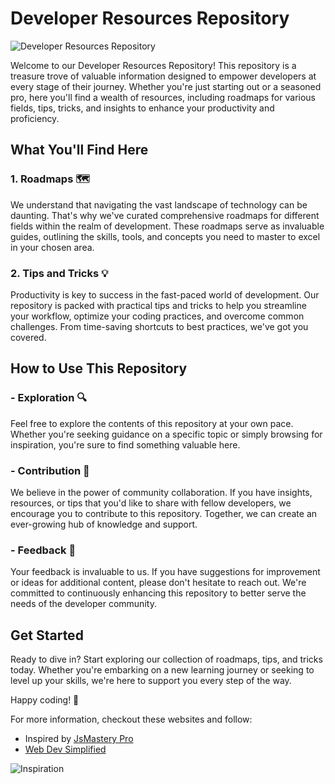 # Developer Resources Repository

![Developer Resources Repository](https://example.com/repository_image.png)

Welcome to our Developer Resources Repository! This repository is a treasure trove of valuable information designed to empower developers at every stage of their journey. Whether you're just starting out or a seasoned pro, here you'll find a wealth of resources, including roadmaps for various fields, tips, tricks, and insights to enhance your productivity and proficiency.

## What You'll Find Here

### 1. Roadmaps 🗺️
We understand that navigating the vast landscape of technology can be daunting. That's why we've curated comprehensive roadmaps for different fields within the realm of development. These roadmaps serve as invaluable guides, outlining the skills, tools, and concepts you need to master to excel in your chosen area.

### 2. Tips and Tricks 💡
Productivity is key to success in the fast-paced world of development. Our repository is packed with practical tips and tricks to help you streamline your workflow, optimize your coding practices, and overcome common challenges. From time-saving shortcuts to best practices, we've got you covered.

## How to Use This Repository

### - Exploration 🔍
Feel free to explore the contents of this repository at your own pace. Whether you're seeking guidance on a specific topic or simply browsing for inspiration, you're sure to find something valuable here.

### - Contribution 🤝
We believe in the power of community collaboration. If you have insights, resources, or tips that you'd like to share with fellow developers, we encourage you to contribute to this repository. Together, we can create an ever-growing hub of knowledge and support.

### - Feedback 📣
Your feedback is invaluable to us. If you have suggestions for improvement or ideas for additional content, please don't hesitate to reach out. We're committed to continuously enhancing this repository to better serve the needs of the developer community.

## Get Started

Ready to dive in? Start exploring our collection of roadmaps, tips, and tricks today. Whether you're embarking on a new learning journey or seeking to level up your skills, we're here to support you every step of the way.

Happy coding! 🚀

For more information, checkout these websites and follow:

- Inspired by [JsMastery Pro](https://www.jsmastery.pro/resources)
- [Web Dev Simplified](https://courses.webdevsimplified.com/)

![Inspiration](https://example.com/inspiration_image.png)
